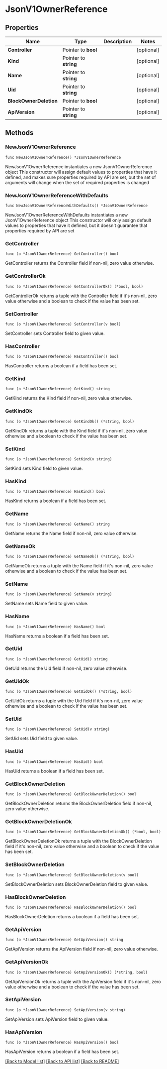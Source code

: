 # JsonV1OwnerReference

## Properties

Name | Type | Description | Notes
------------ | ------------- | ------------- | -------------
**Controller** | Pointer to **bool** |  | [optional] 
**Kind** | Pointer to **string** |  | [optional] 
**Name** | Pointer to **string** |  | [optional] 
**Uid** | Pointer to **string** |  | [optional] 
**BlockOwnerDeletion** | Pointer to **bool** |  | [optional] 
**ApiVersion** | Pointer to **string** |  | [optional] 

## Methods

### NewJsonV1OwnerReference

`func NewJsonV1OwnerReference() *JsonV1OwnerReference`

NewJsonV1OwnerReference instantiates a new JsonV1OwnerReference object
This constructor will assign default values to properties that have it defined,
and makes sure properties required by API are set, but the set of arguments
will change when the set of required properties is changed

### NewJsonV1OwnerReferenceWithDefaults

`func NewJsonV1OwnerReferenceWithDefaults() *JsonV1OwnerReference`

NewJsonV1OwnerReferenceWithDefaults instantiates a new JsonV1OwnerReference object
This constructor will only assign default values to properties that have it defined,
but it doesn't guarantee that properties required by API are set

### GetController

`func (o *JsonV1OwnerReference) GetController() bool`

GetController returns the Controller field if non-nil, zero value otherwise.

### GetControllerOk

`func (o *JsonV1OwnerReference) GetControllerOk() (*bool, bool)`

GetControllerOk returns a tuple with the Controller field if it's non-nil, zero value otherwise
and a boolean to check if the value has been set.

### SetController

`func (o *JsonV1OwnerReference) SetController(v bool)`

SetController sets Controller field to given value.

### HasController

`func (o *JsonV1OwnerReference) HasController() bool`

HasController returns a boolean if a field has been set.

### GetKind

`func (o *JsonV1OwnerReference) GetKind() string`

GetKind returns the Kind field if non-nil, zero value otherwise.

### GetKindOk

`func (o *JsonV1OwnerReference) GetKindOk() (*string, bool)`

GetKindOk returns a tuple with the Kind field if it's non-nil, zero value otherwise
and a boolean to check if the value has been set.

### SetKind

`func (o *JsonV1OwnerReference) SetKind(v string)`

SetKind sets Kind field to given value.

### HasKind

`func (o *JsonV1OwnerReference) HasKind() bool`

HasKind returns a boolean if a field has been set.

### GetName

`func (o *JsonV1OwnerReference) GetName() string`

GetName returns the Name field if non-nil, zero value otherwise.

### GetNameOk

`func (o *JsonV1OwnerReference) GetNameOk() (*string, bool)`

GetNameOk returns a tuple with the Name field if it's non-nil, zero value otherwise
and a boolean to check if the value has been set.

### SetName

`func (o *JsonV1OwnerReference) SetName(v string)`

SetName sets Name field to given value.

### HasName

`func (o *JsonV1OwnerReference) HasName() bool`

HasName returns a boolean if a field has been set.

### GetUid

`func (o *JsonV1OwnerReference) GetUid() string`

GetUid returns the Uid field if non-nil, zero value otherwise.

### GetUidOk

`func (o *JsonV1OwnerReference) GetUidOk() (*string, bool)`

GetUidOk returns a tuple with the Uid field if it's non-nil, zero value otherwise
and a boolean to check if the value has been set.

### SetUid

`func (o *JsonV1OwnerReference) SetUid(v string)`

SetUid sets Uid field to given value.

### HasUid

`func (o *JsonV1OwnerReference) HasUid() bool`

HasUid returns a boolean if a field has been set.

### GetBlockOwnerDeletion

`func (o *JsonV1OwnerReference) GetBlockOwnerDeletion() bool`

GetBlockOwnerDeletion returns the BlockOwnerDeletion field if non-nil, zero value otherwise.

### GetBlockOwnerDeletionOk

`func (o *JsonV1OwnerReference) GetBlockOwnerDeletionOk() (*bool, bool)`

GetBlockOwnerDeletionOk returns a tuple with the BlockOwnerDeletion field if it's non-nil, zero value otherwise
and a boolean to check if the value has been set.

### SetBlockOwnerDeletion

`func (o *JsonV1OwnerReference) SetBlockOwnerDeletion(v bool)`

SetBlockOwnerDeletion sets BlockOwnerDeletion field to given value.

### HasBlockOwnerDeletion

`func (o *JsonV1OwnerReference) HasBlockOwnerDeletion() bool`

HasBlockOwnerDeletion returns a boolean if a field has been set.

### GetApiVersion

`func (o *JsonV1OwnerReference) GetApiVersion() string`

GetApiVersion returns the ApiVersion field if non-nil, zero value otherwise.

### GetApiVersionOk

`func (o *JsonV1OwnerReference) GetApiVersionOk() (*string, bool)`

GetApiVersionOk returns a tuple with the ApiVersion field if it's non-nil, zero value otherwise
and a boolean to check if the value has been set.

### SetApiVersion

`func (o *JsonV1OwnerReference) SetApiVersion(v string)`

SetApiVersion sets ApiVersion field to given value.

### HasApiVersion

`func (o *JsonV1OwnerReference) HasApiVersion() bool`

HasApiVersion returns a boolean if a field has been set.


[[Back to Model list]](../README.md#documentation-for-models) [[Back to API list]](../README.md#documentation-for-api-endpoints) [[Back to README]](../README.md)



